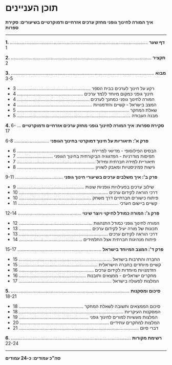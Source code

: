 # תוכן העניינים

**איך המורה לחינוך גופני מחזק ערכים אזרחיים ודמוקרטיים בשיעורים: סקירת ספרות**

---

**1. דף שער** ........................................................................................................... 1

**2. תקציר** ............................................................................................................. 2

**3. מבוא** ............................................................................................................... 3-5
   - רקע על חינוך לערכים בבית הספר ......................................................... 3
   - חינוך גופני כמקום מיוחד ללמד ערכים ................................................... 4
   - המורה לחינוך גופני כמחנך לערכים ........................................................ 4
   - המצב בישראל - קשיים והזדמנויות .......................................................... 4
   - שאלת המחקר ....................................................................................... 5
   - מבנה העבודה ........................................................................................ 5

**4. סקירת ספרות: איך המורה לחינוך גופני מחזק ערכים אזרחיים ודמוקרטיים** ... 6-17

   **פרק א': תיאוריות על חינוך דמוקרטי בחינוך הגופני** ........................... 6-8
   - הבסיס הפילוסופי - מדיואי לפריירה ......................................................... 6
   - תפיסות מודרניות - הפדגוגיה הביקורתית בחינוך הגופני ............................ 7
   - תיאוריית למידה חברתית ומידול ............................................................. 7
   - גישות פמיניסטיות ומאבק לשוויון ............................................................ 8

   **פרק ב': איך משלבים ערכים בשיעורי חינוך גופני** ..................................... 9-11
   - שילוב ערכים בפעילויות גופניות שונות .................................................... 9
   - דרכי הוראה לקידום ערכים ..................................................................... 10
   - פיתוח כישורים חברתיים דרך משחק ........................................................ 10
   - קשיים ביישום הערכי .............................................................................. 11

   **פרק ג': המורה כמודל לחיקוי ויוצר שינוי** ................................................. 12-14
   - המורה לחינוך גופני כמודל התנהגות ......................................................... 12
   - תכונות של מורה יעיל לקידום ערכים ........................................................ 13
   - דרכי הוראה לקידום ערכים ..................................................................... 13
   - פיתוח מנהיגות חברתית אצל התלמידים ................................................. 14

   **פרק ד': המצב המיוחד בישראל** ................................................................. 15-17
   - החברה והתרבות בישראל ........................................................................ 15
   - קשיים מיוחדים בחברה הישראלית ............................................................. 15
   - הזדמנויות מיוחדות לקידום ערכים .......................................................... 16
   - מחקרים ישראליים - ממצאים ותובנות .................................................... 16
   - המלצות לפעולה בישראל ........................................................................ 17

**5. סיכום ומסקנות** ............................................................................................ 18-21
   - סיכום הממצאים ותשובה לשאלת המחקר .................................................. 18
   - המסקנות העיקריות ................................................................................. 18
   - המלצות מעשיות למורים לחינוך גופני ...................................................... 19
   - המלצות למחקרים עתידיים ..................................................................... 20
   - דברי סיום ............................................................................................. 21

**6. רשימת מקורות** ............................................................................................. 22-24

---

**סה"כ עמודים: כ-24 עמודים**
